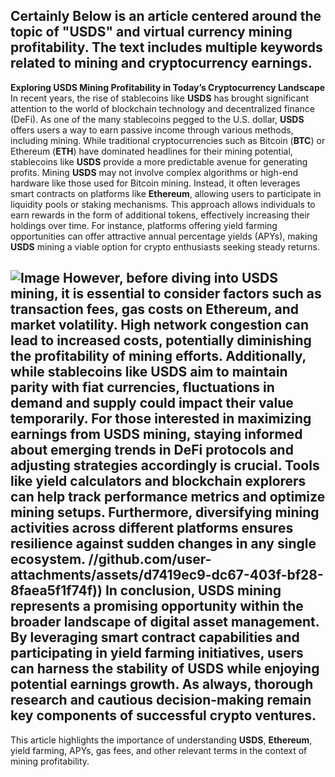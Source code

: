 Certainly Below is an article centered around the topic of "USDS" and virtual currency mining profitability. The text includes multiple keywords related to mining and cryptocurrency earnings.
---
**Exploring USDS Mining Profitability in Today’s Cryptocurrency Landscape**
In recent years, the rise of stablecoins like **USDS** has brought significant attention to the world of blockchain technology and decentralized finance (DeFi). As one of the many stablecoins pegged to the U.S. dollar, **USDS** offers users a way to earn passive income through various methods, including mining. While traditional cryptocurrencies such as Bitcoin (**BTC**) or Ethereum (**ETH**) have dominated headlines for their mining potential, stablecoins like **USDS** provide a more predictable avenue for generating profits.
Mining **USDS** may not involve complex algorithms or high-end hardware like those used for Bitcoin mining. Instead, it often leverages smart contracts on platforms like **Ethereum**, allowing users to participate in liquidity pools or staking mechanisms. This approach allows individuals to earn rewards in the form of additional tokens, effectively increasing their holdings over time. For instance, platforms offering yield farming opportunities can offer attractive annual percentage yields (APYs), making **USDS** mining a viable option for crypto enthusiasts seeking steady returns.

![Image](https://github.com/user-attachments/assets/d7419ec9-dc67-403f-bf28-8faea5f1f74f)
However, before diving into **USDS** mining, it is essential to consider factors such as transaction fees, gas costs on **Ethereum**, and market volatility. High network congestion can lead to increased costs, potentially diminishing the profitability of mining efforts. Additionally, while stablecoins like **USDS** aim to maintain parity with fiat currencies, fluctuations in demand and supply could impact their value temporarily.
For those interested in maximizing earnings from **USDS** mining, staying informed about emerging trends in DeFi protocols and adjusting strategies accordingly is crucial. Tools like yield calculators and blockchain explorers can help track performance metrics and optimize mining setups. Furthermore, diversifying mining activities across different platforms ensures resilience against sudden changes in any single ecosystem.
 //github.com/user-attachments/assets/d7419ec9-dc67-403f-bf28-8faea5f1f74f))
In conclusion, **USDS** mining represents a promising opportunity within the broader landscape of digital asset management. By leveraging smart contract capabilities and participating in yield farming initiatives, users can harness the stability of **USDS** while enjoying potential earnings growth. As always, thorough research and cautious decision-making remain key components of successful crypto ventures.
--- 
This article highlights the importance of understanding **USDS**, **Ethereum**, yield farming, APYs, gas fees, and other relevant terms in the context of mining profitability.
